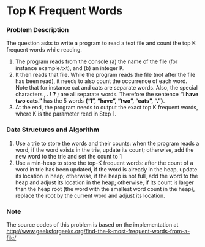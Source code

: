 # Top K Frequent Words
### Problem Description
The question asks to write a program to read a text file and count the top K frequent words while reading. 
1. The program reads from the console (a) the name of the file (for instance example.txt), and (b) an integer K.
1. It then reads that file. While the program reads the file (not after the file has been read), it needs to also count the occurrence of each word. Note that for instance cat and cats are separate words. Also, the special characters **, . ! ? ;** are all separate words. Therefore the sentence **“I have two cats.”** has the 5 words **{“I”, “have”, “two”, “cats”, “.”}**.
1. At the end, the program needs to output the exact top K frequent words, where K is the parameter read in Step 1.

### Data Structures and Algorithm
1. Use a trie to store the words and their counts: when the program reads a word, if the word exists in the trie, update its count; otherwise, add the new word to the trie and set the count to 1
1. Use a min-heap to store the top-K frequent words: after the count of a word in trie has been updated, if the word is already in the heap, update its location in heap; otherwise, if the heap is not full, add the word to the heap and adjust its location in the heap; otherwise, if its count is larger than the heap root (the word with the smallest word count in the heap), replace the root by the current word and adjust its location.

### Note
The source codes of this problem is based on the implementation at http://www.geeksforgeeks.org/find-the-k-most-frequent-words-from-a-file/
